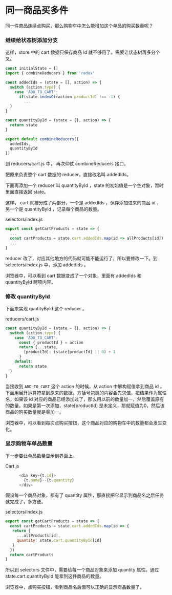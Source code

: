 # 同一商品买多件

同一件商品连续点购买，那么购物车中怎么能增加这个单品的购买数量呢？

### 继续给状态树添加分支

这样，store 中的 cart 数据只保存商品 id 就不够用了。需要让状态树再多分个叉。

```js
const initialState = []
import { combineReducers } from 'redux'

const addedIds = (state = [], action) => {
  switch (action.type) {
    case 'ADD_TO_CART':
      if(state.indexOf(action.productId) !== -1) {
        ...
  }
}

const quantityById = (state = {}, action) => {
  return state
}

export default combineReducers({
  addedIds,
  quantityById
})
```

到 reducers/cart.js 中， 再次仰仗 combineReducers 接口。

把原来负责整个 cart 数据的 reducer，直接改名叫 addedIds。

下面再添加一个 reducer 叫 quantityById ，state 的初始值是一个空对象，暂时里面直接返回 state。

 这样， cart 就被分成了两部分，一个是 addedIds ，保存添加进来的商品 id ， 另一个是 quantityById ，记录每个商品的数量。


selectors/index.js

```js
export const getCartProducts = state => {
  ...
  const cartProducts = state.cart.addedIds.map(id => allProducts[id])
  ...
}
```

reducer 改了，对应其他地方的代码就可能不能运行了，所以要修改一下。到 selectors/index.js 中，添加 addedIds 。

浏览器中，可以看到 cart 数据变成了一个对象，里面有 addedIds 和 quantityById 两项内容。

### 修改 quantityById

下面来实现 quntityById 这个 reducer 。

reducers/cart.js

```js
const quantityById = (state = {}, action) => {
  switch (action.type) {
    case 'ADD_TO_CART':
      const { productId } = action
      return {...state, 
        [productId]: (state[productId] || 0) + 1
      }
    default:
      return state
  }
}
```

当接收到 `ADD_TO_CART` 这个 action 的时候，从 action 中解构赋值拿到商品 id 。下面用展开运算符拿到原来的数据，方括号包裹的内容会先求值，把结果作为属性名，如果该 id 对应的商品已经添加过了，那么用以前的数量加一，然后覆盖原有的数量。如果是第一次添加，state[productId] 是未定义，那就赋值为0，然后该商品的购买数量就是零加一。

浏览器中，可以看到每次点购买按钮，这个商品对应的购物车中的数量都会发生变化。

### 显示购物车单品数量

下一步要让单品数量显示到界面上。

Cart.js

```js
      <div key={t.id}>
        {t.name}--{t.quantity}
      </div>
```

假设每一个商品对象，都有了 quantity 属性，那直接把它显示到商品名之后任务就完成了，多方便。

selectors/index.js

```js
export const getCartProducts = state => {
  const cartProducts = state.cart.addedIds.map(id => {
   return {
     ...allProducts[id],
     quantity: state.cart.quantityById[id]
   }
  })
  return cartProducts
}
```

所以到 selectors 文件中，需要给每一个商品对象来添加 quantity 属性。通过 state.cart.quantityById 能拿到这件商品的数量。

浏览器中，点购买按钮，看到商品名后面可以正确的显示商品数量了。

